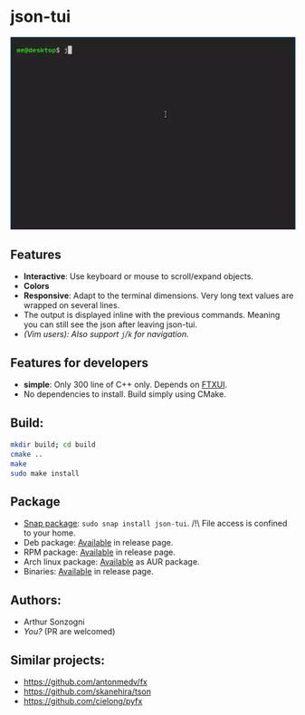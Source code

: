 json-tui
========

![Video](demo.webp)

Features
--------
- **Interactive**: Use keyboard or mouse to scroll/expand objects.
- **Colors**
- **Responsive**: Adapt to the terminal dimensions. Very long text values are
  wrapped on several lines.
- The output is displayed inline with the previous commands. Meaning you can
  still see the json after leaving json-tui.
- *(Vim users): Also support `j`/`k` for navigation.*

Features for developers
-----------------------
- **simple**: Only 300 line of C++ only. Depends on [FTXUI].
- No dependencies to install. Build simply using CMake.

Build:
------
```bash
mkdir build; cd build
cmake ..
make
sudo make install
```

Package
--------

- [Snap package](https://snapcraft.io/json-tui): ```sudo snap install json-tui```. /!\ File access is confined to your home.
- Deb package: [Available](https://github.com/ArthurSonzogni/json-tui/releases) in release page.
- RPM package: [Available](https://github.com/ArthurSonzogni/json-tui/releases) in release page.
- Arch linux package: [Available](https://aur.archlinux.org/packages/json-tui-bin/) as AUR package.
- Binaries: [Available](https://github.com/ArthurSonzogni/json-tui/releases) in release page.

Authors:
--------
- Arthur Sonzogni
- *You?* (PR are welcomed)

Similar projects:
----------------
- https://github.com/antonmedv/fx
- https://github.com/skanehira/tson
- https://github.com/cielong/pyfx

[FTXUI]:https://github.com/ArthurSonzogni/FTXUI
